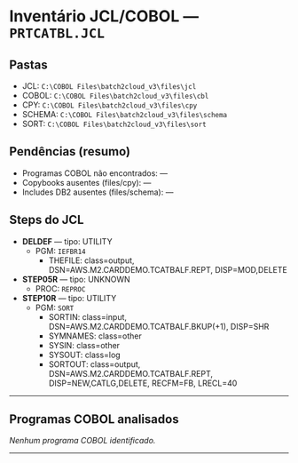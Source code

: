 # Inventário JCL/COBOL — `PRTCATBL.JCL`

## Pastas
- JCL: `C:\COBOL Files\batch2cloud_v3\files\jcl`
- COBOL: `C:\COBOL Files\batch2cloud_v3\files\cbl`
- CPY: `C:\COBOL Files\batch2cloud_v3\files\cpy`
- SCHEMA: `C:\COBOL Files\batch2cloud_v3\files\schema`
- SORT: `C:\COBOL Files\batch2cloud_v3\files\sort`

## Pendências (resumo)
- Programas COBOL não encontrados: —
- Copybooks ausentes (files/cpy): —
- Includes DB2 ausentes (files/schema): —

## Steps do JCL
- **DELDEF** — tipo: UTILITY  
  - PGM: `IEFBR14`
    - THEFILE: class=output, DSN=AWS.M2.CARDDEMO.TCATBALF.REPT, DISP=MOD,DELETE
- **STEP05R** — tipo: UNKNOWN  
  - PROC: `REPROC`
- **STEP10R** — tipo: UTILITY  
  - PGM: `SORT`
    - SORTIN: class=input, DSN=AWS.M2.CARDDEMO.TCATBALF.BKUP(+1), DISP=SHR
    - SYMNAMES: class=other
    - SYSIN: class=other
    - SYSOUT: class=log
    - SORTOUT: class=output, DSN=AWS.M2.CARDDEMO.TCATBALF.REPT, DISP=NEW,CATLG,DELETE, RECFM=FB, LRECL=40

---
## Programas COBOL analisados
_Nenhum programa COBOL identificado._

---